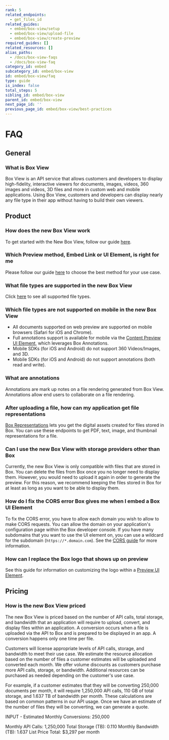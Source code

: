```yaml
---
rank: 5
related_endpoints:
  - get_files_id
related_guides:
  - embed/box-view/setup
  - embed/box-view/upload-file
  - embed/box-view/create-preview
required_guides: []
related_resources: []
alias_paths:
  - /docs/box-view-faqs
  - /docs/box-view-faq
category_id: embed
subcategory_id: embed/box-view
id: embed/box-view/faq
type: guide
is_index: false
total_steps: 5
sibling_id: embed/box-view
parent_id: embed/box-view
next_page_id: ''
previous_page_id: embed/box-view/best-practices
---
```


# FAQ

## General

### What is Box View

Box View is an API service that allows customers and developers to
display high-fidelity, interactive viewers for documents, images, videos, 360
images and videos, 3D files and more in custom web and mobile applications.
Using Box View, customers and developers can display nearly any file
type in their app without having to build their own viewers.

## Product

### How does the new Box View work

To get started with the New Box View, follow our guide
[here](guide://embed/box-view/setup).

### Which Preview method, Embed Link or UI Element, is right for me

Please follow our guide [here](guide://embed/box-view/create-preview) to choose
the best method for your use case.

### What file types are supported in the new Box View

Click [here][file_types] to see all supported file types.

### Which file types are not supported on mobile in the new Box View

* All documents supported on web preview are supported on mobile browsers
(Safari for iOS and Chrome).
* Full annotations support is available for mobile via the
[Content Preview UI Element](guide://embed/ui-elements/preview), which
leverages Box Annotations.
* Mobile SDKs (for iOS and Android) do not support 360 Videos/Images, and 3D.
* Mobile SDKs (for iOS and Android) do not support annotations (both read and
write).

### What are annotations

Annotations are mark up notes on a file rendering generated from Box View.
Annotations allow end users to collaborate on a file rendering.

### After uploading a file, how can my application get file representations

[Box Representations](guide://representations) lets you get
the digital assets created for files stored in Box. You can use these endpoints
to get PDF, text, image, and thumbnail representations for a file.

### Can I use the new Box View with storage providers other than Box

Currently, the new Box View is only compatible with files that are stored in
Box. You can delete the files from Box once you no longer need to display them.
However, you would need to upload it again in order to generate the preview.
For this reason, we recommend keeping the files stored in Box for at least as
long as you want to be able to display them.

### How do I fix the CORS error Box gives me when I embed a Box UI Element

To fix the CORS error, you have to allow each domain you wish to allow to
make CORS requests. You can allow the domain on your application's
configuration page within the Box developer console. If you have many
subdomains that you want to use the UI element on, you can use a wildcard for
the subdomain (`https://*.domain.com`). See the
[CORS guide](guide://best-practices/cors) for more information.

### How can I replace the Box logo that shows up on preview

See this guide for information on customizing the logo within a
[Preview UI Element](guide://embed/ui-elements/logo/).

## Pricing

### How is the new Box View priced

The new Box View is priced based on the number of API calls, total storage, and
bandwidth that an application will require to upload, convert, and display
files within an application. A conversion occurs when a file is uploaded via
the API to Box and is prepared to be displayed in an app. A conversion happens
only one time per file.

Customers will license appropriate levels of API calls, storage, and bandwidth
to meet their use case. We estimate the resource allocation based on the number
of files a customer estimates will be uploaded and converted each month. We
offer volume discounts as customers purchase more API calls, storage, or
bandwidth. Additional resources can be purchased as needed depending on the
customer's use case.

For example, if a customer estimates that they will be converting 250,000
documents per month, it will require 1,250,000 API calls, 110 GB of total
storage, and 1.637 TB of bandwidth per month. These calculations are based on
common patterns in our API usage. Once we have an estimate of the number of
files they will be converting, we can generate a quote.

INPUT - Estimated Monthly Conversions: 250,000

Monthly API Calls: 1,250,000
Total Storage (TB): 0.110
Monthly Bandwidth (TB): 1.637
List Price Total: $3,297 per month

[file_types]: https://community.box.com/t5/Migrating-and-Previewing-Content/Viewing-Different-File-Types-Supported-in-Box-Content-Preview/ta-p/327
